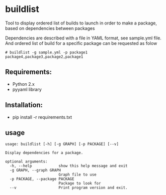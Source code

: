 buildlist
=========

Tool to display ordered list of builds to launch in order to make a package, based on dependencies between packages

Dependencies are described with a file in YAML format, see sample.yml file.
And ordered list of build for a specific package can be requested as folow
```
# buildlist -g sample.yml -p package1
package4,package3,package2,package1
```

Requirements:
------------
* Python 2.x
* pyyaml library

Installation:
-------------
* pip install -r requirements.txt

usage
-----

```
usage: buildlist [-h] [-g GRAPH] [-p PACKAGE] [--v]

Display dependencies for a package.

optional arguments:
  -h, --help            show this help message and exit
  -g GRAPH, --graph GRAPH
                        Graph file to use
  -p PACKAGE, --package PACKAGE
                        Package to look for
  --v                   Print program version and exit.
```

